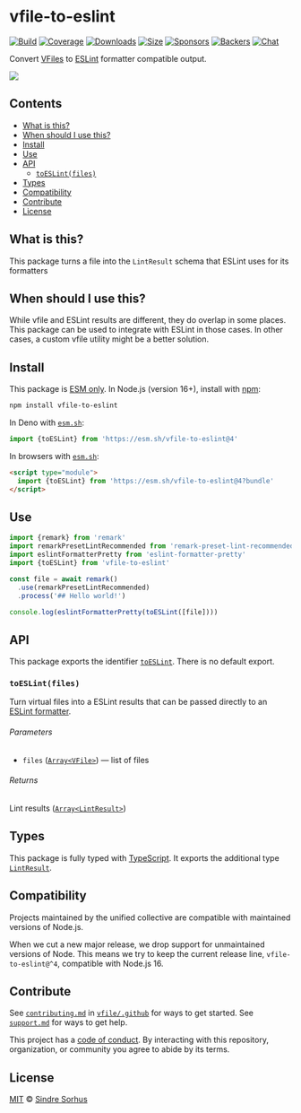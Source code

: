 # vfile-to-eslint

[![Build][build-badge]][build]
[![Coverage][coverage-badge]][coverage]
[![Downloads][downloads-badge]][downloads]
[![Size][size-badge]][size]
[![Sponsors][sponsors-badge]][collective]
[![Backers][backers-badge]][collective]
[![Chat][chat-badge]][chat]

Convert [VFiles][vfile] to [ESLint][] formatter compatible output.

![][screenshot]

## Contents

*   [What is this?](#what-is-this)
*   [When should I use this?](#when-should-i-use-this)
*   [Install](#install)
*   [Use](#use)
*   [API](#api)
    *   [`toESLint(files)`](#toeslintfiles)
*   [Types](#types)
*   [Compatibility](#compatibility)
*   [Contribute](#contribute)
*   [License](#license)

## What is this?

This package turns a file into the `LintResult` schema that ESLint uses for its
formatters

## When should I use this?

While vfile and ESLint results are different, they do overlap in some places.
This package can be used to integrate with ESLint in those cases.
In other cases, a custom vfile utility might be a better solution.

## Install

This package is [ESM only][esm].
In Node.js (version 16+), install with [npm][]:

```sh
npm install vfile-to-eslint
```

In Deno with [`esm.sh`][esmsh]:

```js
import {toESLint} from 'https://esm.sh/vfile-to-eslint@4'
```

In browsers with [`esm.sh`][esmsh]:

```html
<script type="module">
  import {toESLint} from 'https://esm.sh/vfile-to-eslint@4?bundle'
</script>
```

## Use

```js
import {remark} from 'remark'
import remarkPresetLintRecommended from 'remark-preset-lint-recommended'
import eslintFormatterPretty from 'eslint-formatter-pretty'
import {toESLint} from 'vfile-to-eslint'

const file = await remark()
  .use(remarkPresetLintRecommended)
  .process('## Hello world!')

console.log(eslintFormatterPretty(toESLint([file])))
```

## API

This package exports the identifier [`toESLint`][api-to-eslint].
There is no default export.

### `toESLint(files)`

Turn virtual files into a ESLint results that can be passed directly to an
[ESLint formatter][eslint-formatter].

###### Parameters

*   `files` ([`Array<VFile>`][vfile])
    — list of files

###### Returns

Lint results ([`Array<LintResult>`][lintresult])

## Types

This package is fully typed with [TypeScript][].
It exports the additional type [`LintResult`][lintresult].

## Compatibility

Projects maintained by the unified collective are compatible with maintained
versions of Node.js.

When we cut a new major release, we drop support for unmaintained versions of
Node.
This means we try to keep the current release line, `vfile-to-eslint@^4`,
compatible with Node.js 16.

## Contribute

See [`contributing.md`][contributing] in [`vfile/.github`][health] for ways to
get started.
See [`support.md`][support] for ways to get help.

This project has a [code of conduct][coc].
By interacting with this repository, organization, or community you agree to
abide by its terms.

## License

[MIT][license] © [Sindre Sorhus][author]

<!-- Definitions -->

[build-badge]: https://github.com/vfile/vfile-to-eslint/workflows/main/badge.svg

[build]: https://github.com/vfile/vfile-to-eslint/actions

[coverage-badge]: https://img.shields.io/codecov/c/github/vfile/vfile-to-eslint.svg

[coverage]: https://codecov.io/github/vfile/vfile-to-eslint

[downloads-badge]: https://img.shields.io/npm/dm/vfile-to-eslint.svg

[downloads]: https://www.npmjs.com/package/vfile-to-eslint

[size-badge]: https://img.shields.io/badge/dynamic/json?label=minzipped%20size&query=$.size.compressedSize&url=https://deno.bundlejs.com/?q=vfile-to-eslint

[size]: https://bundlejs.com/?q=vfile-to-eslint

[sponsors-badge]: https://opencollective.com/unified/sponsors/badge.svg

[backers-badge]: https://opencollective.com/unified/backers/badge.svg

[collective]: https://opencollective.com/unified

[chat-badge]: https://img.shields.io/badge/chat-discussions-success.svg

[chat]: https://github.com/vfile/vfile/discussions

[npm]: https://docs.npmjs.com/cli/install

[esm]: https://gist.github.com/sindresorhus/a39789f98801d908bbc7ff3ecc99d99c

[esmsh]: https://esm.sh

[typescript]: https://www.typescriptlang.org

[contributing]: https://github.com/vfile/.github/blob/main/contributing.md

[support]: https://github.com/vfile/.github/blob/main/support.md

[health]: https://github.com/vfile/.github

[coc]: https://github.com/vfile/.github/blob/main/code-of-conduct.md

[license]: license

[author]: https://sindresorhus.com

[screenshot]: screenshot.png

[vfile]: https://github.com/vfile/vfile

[eslint]: https://eslint.org

[eslint-formatter]: https://npms.io/search?term=eslint-formatter

[lintresult]: https://eslint.org/docs/latest/integrate/nodejs-api#-lintresult-type

[api-to-eslint]: #toeslintfiles
